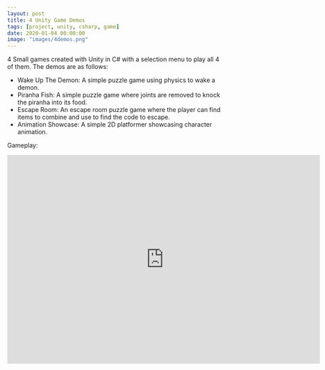 ```yaml
---
layout: post
title: 4 Unity Game Demos
tags: [project, unity, csharp, game]
date: 2020-01-04 00:00:00
image: "images/4demos.png"
---
```


4 Small games created with Unity in C# with a selection menu to play all 4 of them.
The demos are as follows:
* Wake Up The Demon: A simple puzzle game using physics to wake a demon.
* Piranha Fish: A simple puzzle game where joints are removed to knock the piranha into its food.
* Escape Room: An escape room puzzle game where the player can find items to combine and use to find the code to escape.
* Animation Showcase: A simple 2D platformer showcasing character animation.

Gameplay:
<iframe width="720" height="480" src="https://www.youtube.com/embed/h1kzxdgPsYE" frameborder="0" allow="accelerometer; autoplay; encrypted-media; gyroscope; picture-in-picture" allowfullscreen>&nbsp</iframe>